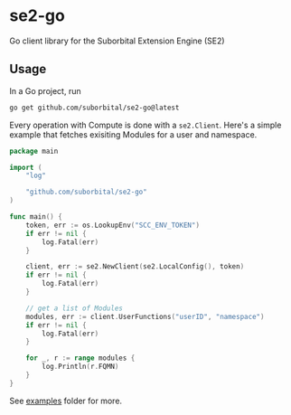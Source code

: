 # se2-go

Go client library for the Suborbital Extension Engine (SE2)

## Usage

In a Go project, run

```bash
go get github.com/suborbital/se2-go@latest
```

Every operation with Compute is done with a `se2.Client`. Here's a simple example that fetches exisiting Modules for a user and namespace.

```go
package main

import (
    "log"

    "github.com/suborbital/se2-go"
)

func main() {
	token, err := os.LookupEnv("SCC_ENV_TOKEN")
    if err != nil {
        log.Fatal(err)
    }

	client, err := se2.NewClient(se2.LocalConfig(), token)
    if err != nil {
        log.Fatal(err)
    }

    // get a list of Modules
    modules, err := client.UserFunctions("userID", "namespace")
    if err != nil {
        log.Fatal(err)
    }

    for _, r := range modules {
        log.Println(r.FQMN)
    }
}
```

See [examples](examples/) folder for more.
